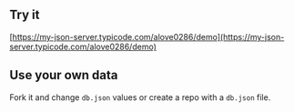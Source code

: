 ## Try it

[https://my-json-server.typicode.com/alove0286/demo](https://my-json-server.typicode.com/alove0286/demo)

## Use your own data

Fork it and change `db.json` values or create a repo with a `db.json` file.
